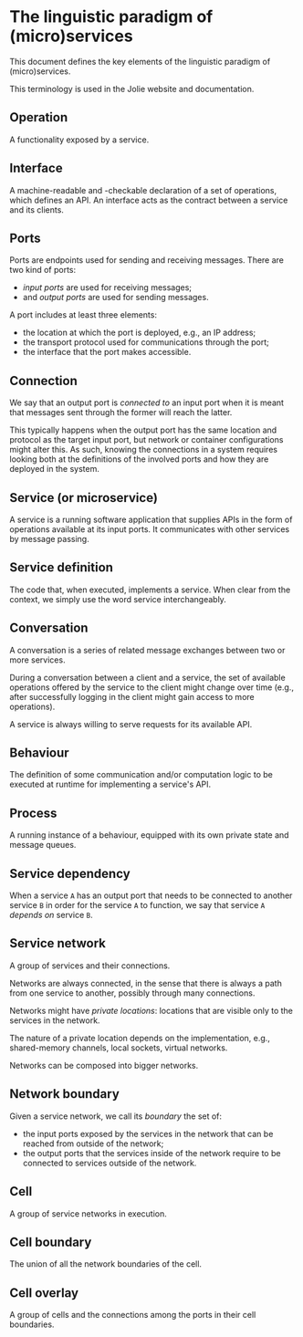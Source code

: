 # The linguistic paradigm of (micro)services

This document defines the key elements of the linguistic paradigm of (micro)services.

This terminology is used in the Jolie website and documentation.

## Operation

A functionality exposed by a service.

## Interface

A machine-readable and -checkable declaration of a set of operations, which defines an API.
An interface acts as the contract between a service and its clients.

## Ports

Ports are endpoints used for sending and receiving messages.
There are two kind of ports:

- _input ports_ are used for receiving messages;
- and _output ports_ are used for sending messages.

A port includes at least three elements:

- the location at which the port is deployed, e.g., an IP address;
- the transport protocol used for communications through the port;
- the interface that the port makes accessible.

## Connection

We say that an output port is _connected to_ an input port when it is meant that messages sent through the former will reach the latter.

This typically happens when the output port has the same location and protocol as the target input port, but
network or container configurations might alter this. As such, knowing the connections in a system requires looking both at
the definitions of the involved ports and how they are deployed in the system.

## Service (or microservice)

A service is a running software application that supplies APIs in the form of operations available at its input ports. It communicates with other services by message passing.

## Service definition

The code that, when executed, implements a service. When clear from the context, we simply use the word service interchangeably.

## Conversation

A conversation is a series of related message exchanges between two or more services.

During a conversation between a client and a service, the set of available operations offered by the service to the client might change over time (e.g., after successfully logging in the client might gain access to more operations).

A service is always willing to serve requests for its available API.

## Behaviour

The definition of some communication and/or computation logic to be executed at runtime for implementing a service's API.

## Process

A running instance of a behaviour, equipped with its own private state and message queues.

## Service dependency

When a service `A` has an output port that needs to be connected to another service `B` in order for the service `A` to function, we say that service `A` _depends on_ service `B`.

## Service network

A group of services and their connections.

Networks are always connected, in the sense that there is always a path from one service to another, possibly through many connections.

Networks might have _private locations_: locations that are visible only to the services in the network.

The nature of a private location depends on the implementation, e.g., shared-memory channels, local sockets, virtual networks.

Networks can be composed into bigger networks.

## Network boundary

Given a service network, we call its _boundary_ the set of:

- the input ports exposed by the services in the network that can be reached from outside of the network;
- the output ports that the services inside of the network require to be connected to services outside of the network.

## Cell

A group of service networks in execution.

## Cell boundary

The union of all the network boundaries of the cell.

## Cell overlay

A group of cells and the connections among the ports in their cell boundaries.
